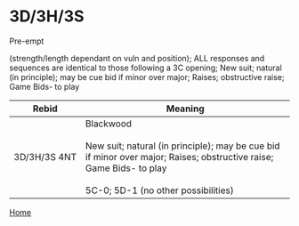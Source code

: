 # 3D/3H/3S

Pre-empt

(strength/length dependant on vuln and position); ALL responses and sequences are identical to those following a 3C opening; New suit; natural (in principle); may be cue bid if minor over major; Raises; obstructive raise; Game Bids- to play

| Rebid | Meaning |
|---|---|
| 3D/3H/3S&nbsp;4NT | Blackwood<br/><br/>New suit; natural (in principle); may be cue bid if minor over major; Raises; obstructive raise; Game Bids- to play<br/><br/>5C-0; 5D-1 (no other possibilities) |

[Home](../index.md)
